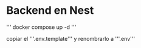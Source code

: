 # Backend en Nest

'''
docker compose up -d
'''

copiar el '''.env.template''' y renombrarlo a '''.env'''